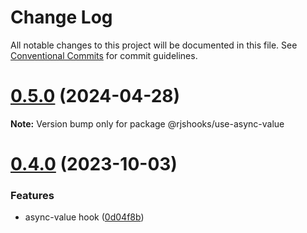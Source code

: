 # Change Log

All notable changes to this project will be documented in this file.
See [Conventional Commits](https://conventionalcommits.org) for commit guidelines.

# [0.5.0](https://github.com/hiddentao/react-hooks/compare/v0.4.0...v0.5.0) (2024-04-28)

**Note:** Version bump only for package @rjshooks/use-async-value





# [0.4.0](https://github.com/hiddentao/react-hooks/compare/v0.3.0...v0.4.0) (2023-10-03)


### Features

* async-value hook ([0d04f8b](https://github.com/hiddentao/react-hooks/commit/0d04f8bd175a7797af467787fce7f4bc173a6520))
